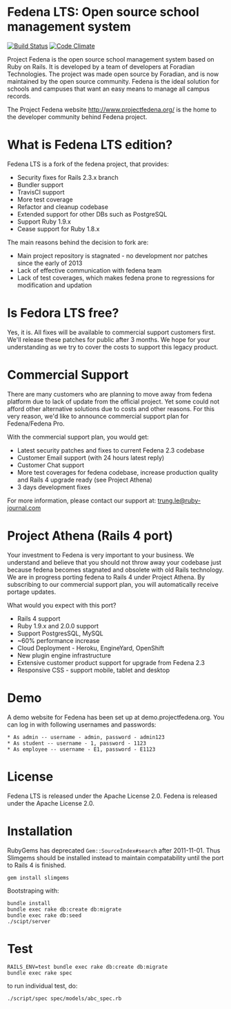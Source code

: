 # Fedena LTS: Open source school management system

[![Build Status](https://travis-ci.org/joneslee85/fedena_lts.png?branch=master)](https://travis-ci.org/joneslee85/fedena_lts)
[![Code Climate](https://codeclimate.com/repos/522ae9d9c7f3a339a5007113/badges/4bbe8c7497cc0359076e/gpa.png)](https://codeclimate.com/repos/522ae9d9c7f3a339a5007113/feed)

Project Fedena is the open source school management system based on Ruby on Rails. It is developed by a team of developers at Foradian Technologies.
The project was made open source by Foradian, and is now maintained by the open source community. Fedena is the ideal solution for schools and campuses that want an easy means to manage all campus records.

The Project Fedena website http://www.projectfedena.org/ is the home to the developer community behind Fedena project.

# What is Fedena LTS edition?

Fedena LTS is a fork of the fedena project, that provides:

* Security fixes for Rails 2.3.x branch
* Bundler support
* TravisCI support
* More test coverage
* Refactor and cleanup codebase
* Extended support for other DBs such as PostgreSQL
* Support Ruby 1.9.x
* Cease support for Ruby 1.8.x

The main reasons behind the decision to fork are:

* Main project repository is stagnated - no development nor patches since the early of 2013
* Lack of effective communication with fedena team
* Lack of test coverages, which makes fedena prone to regressions for modification and updation

# Is Fedora LTS free?

Yes, it is. All fixes will be available to commercial support customers first. We'll release these
patches for public after 3 months. We hope for your understanding as we try to cover the costs
to support this legacy product.

# Commercial Support

There are many customers who are planning to move away from fedena platform due to lack of update from the official project. Yet some could
not afford other alternative solutions due to costs and other reasons. For this very reason, we'd like to announce commercial support plan for Fedena/Fedena Pro.

With the commercial support plan, you would get:

* Latest security patches and fixes to current Fedena 2.3 codebase
* Customer Email support (with 24 hours latest reply)
* Customer Chat support
* More test coverages for fedena codebase, increase production quality and Rails 4 upgrade ready (see Project Athena)
* 3 days development fixes

For more information, please contact our support at: trung.le@ruby-journal.com

# Project Athena (Rails 4 port)

Your investment to Fedena is very important to your business. We understand and believe that you should not throw away your codebase just because
fedena becomes stagnated and obsolete with old Rails technology. We are in progress porting fedena to Rails 4 under Project Athena. By subscribing
to our commercial support plan, you will automatically receive portage updates.

What would you expect with this port?

* Rails 4 support
* Ruby 1.9.x and 2.0.0 support
* Support PostgresSQL, MySQL
* ~60% performance increase
* Cloud Deployment - Heroku, EngineYard, OpenShift
* New plugin engine infrastructure
* Extensive customer product support for upgrade from Fedena 2.3
* Responsive CSS - support mobile, tablet and desktop

# Demo
A demo website for Fedena has been set up at demo.projectfedena.org. You can log in with following usernames and passwords:

    * As admin -- username - admin, password - admin123
    * As student -- username - 1, password - 1123
    * As employee -- username - E1, password - E1123

# License

Fedena LTS is released under the Apache License 2.0.
Fedena is released under the Apache License 2.0.

# Installation

RubyGems has deprecated `Gem::SourceIndex#search` after 2011-11-01. Thus Slimgems should be installed instead to maintain compatability until the port to Rails 4 is finished.

```
gem install slimgems
```

Bootstraping with:

```
bundle install
bundle exec rake db:create db:migrate
bundle exec rake db:seed
./scipt/server
```

# Test

```
RAILS_ENV=test bundle exec rake db:create db:migrate
bundle exec rake spec
```

to run individual test, do:

```
./script/spec spec/models/abc_spec.rb
```

